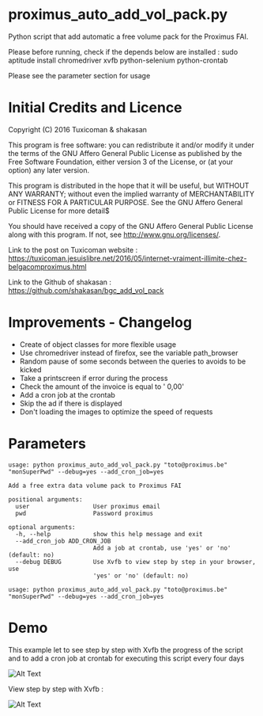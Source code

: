 proximus_auto_add_vol_pack.py
===
Python script that add automatic a free volume pack for the Proximus FAI.

Please before running, check if the depends below are installed :
sudo aptitude install chromedriver xvfb python-selenium python-crontab

Please see the parameter section for usage

Initial Credits and Licence
===

Copyright (C) 2016   Tuxicoman & shakasan

This program is free software: you can redistribute it and/or modify it under the terms of the GNU Affero General Public License as published by the Free Software Foundation, either version 3 of the License, or (at your option) any later version.

This program is distributed in the hope that it will be useful, but WITHOUT ANY WARRANTY; without even the implied warranty of MERCHANTABILITY or FITNESS FOR A PARTICULAR PURPOSE.  See the GNU Affero General Public License for more detail$

You should have received a copy of the GNU Affero General Public License along with this program.  If not, see <http://www.gnu.org/licenses/>.

Link to the post on Tuxicoman website : https://tuxicoman.jesuislibre.net/2016/05/internet-vraiment-illimite-chez-belgacomproximus.html

Link to the Github of shakasan : 
https://github.com/shakasan/bgc_add_vol_pack

Improvements - Changelog
===

* Create of object classes for more flexible usage
* Use chromedriver instead of firefox, see the variable path_browser
* Random pause of some seconds between the queries to avoids to be kicked
* Take a printscreen if error during the process 
* Check the amount of the invoice is equal to ' 0,00'
* Add a cron job at the crontab
* Skip the ad if there is displayed
* Don't loading the images to optimize the speed of requests

Parameters
===

```
usage: python proximus_auto_add_vol_pack.py "toto@proximus.be" "monSuperPwd" --debug=yes --add_cron_job=yes

Add a free extra data volume pack to Proximus FAI

positional arguments:
  user                  User proximus email
  pwd                   Password proximus

optional arguments:
  -h, --help            show this help message and exit
  --add_cron_job ADD_CRON_JOB
                        Add a job at crontab, use 'yes' or 'no' (default: no)
  --debug DEBUG         Use Xvfb to view step by step in your browser, use
                        'yes' or 'no' (default: no)

usage: python proximus_auto_add_vol_pack.py "toto@proximus.be" "monSuperPwd" --debug=yes --add_cron_job=yes
```

Demo
===

This example let to see step by step with Xvfb the progress of the script and to add a cron job at crontab for executing this script every four days

![Alt Text](https://github.com/dz0org/proximus_auto_add_vol_pack/raw/master/example_usage.gif)

View step by step with Xvfb :

![Alt Text](https://github.com/dz0org/proximus_auto_add_vol_pack/raw/master/xvfb_step_by_step.gif)


